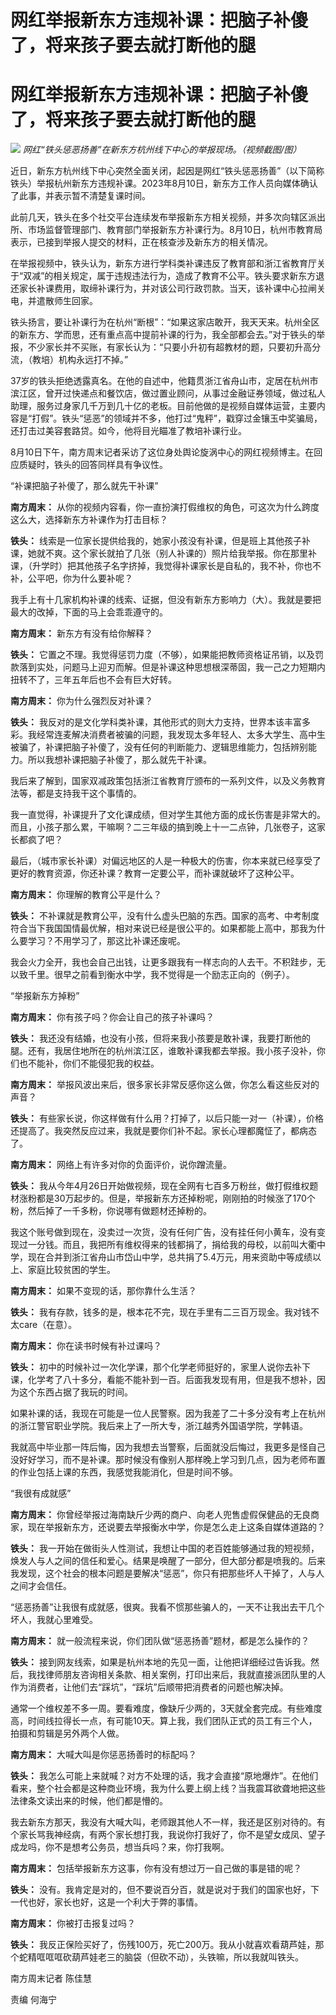 # 网红举报新东方违规补课：把脑子补傻了，将来孩子要去就打断他的腿

# 网红举报新东方违规补课：把脑子补傻了，将来孩子要去就打断他的腿

![](https://inews.gtimg.com/om_bt/O5l5A5aYZlyXPqR7yABDAJUrPMy2luYfk-B87u4W-3-gcAA/1000)
_网红“铁头惩恶扬善”在新东方杭州线下中心的举报现场。（视频截图/图）_

近日，新东方杭州线下中心突然全面关闭，起因是网红“铁头惩恶扬善”（以下简称铁头）举报杭州新东方违规补课。2023年8月10日，新东方工作人员向媒体确认了此事，并表示暂不清楚复课时间。

此前几天，铁头在多个社交平台连续发布举报新东方相关视频，并多次向辖区派出所、市场监督管理部门、教育部门举报新东方补课行为。8月10日，杭州市教育局表示，已接到举报人提交的材料，正在核查涉及新东方的相关情况。

在举报视频中，铁头认为，新东方进行学科类补课违反了教育部和浙江省教育厅关于“双减”的相关规定，属于违规违法行为，造成了教育不公平。铁头要求新东方退还家长补课费用，取缔补课行为，并对该公司行政罚款。当天，该补课中心拉闸关电，并遣散师生回家。

铁头扬言，要让补课行为在杭州“断根”：“如果这家店敢开，我天天来。杭州全区的新东方、学而思，还有重点高中提前补课的行为，我全部都会去。”对于铁头的举报，不少家长并不买账，有家长认为：“只要小升初有超教材的题，只要初升高分流，（教培）机构永远打不掉。”

37岁的铁头拒绝透露真名。在他的自述中，他籍贯浙江省舟山市，定居在杭州市滨江区，曾开过快递点和餐饮店，做过置业顾问，从事过金融证券领域，做过私人助理，服务过身家几千万到几十亿的老板。目前他做的是视频自媒体运营，主要内容是“打假”。铁头“惩恶”的领域并不多，他打过“鬼秤”，戳穿过金镶玉中奖骗局，还打击过美容套路贷。如今，他将目光瞄准了教培补课行业。

8月10日下午，南方周末记者采访了这位身处舆论旋涡中心的网红视频博主。在回应质疑时，铁头的回答同样具有争议性。

“补课把脑子补傻了，那么就先干补课”

**南方周末：** 从你的视频内容看，你一直扮演打假维权的角色，可这次为什么跨度这么大，选择新东方补课作为打击目标？

**铁头：**
线索是一位家长提供给我的，她家小孩没有补课，但是班上其他孩子补课，她就不爽。这个家长就拍了几张（别人补课的）照片给我举报。你在那里补课，（升学时）把其他孩子名字挤掉，我觉得补课家长是自私的，我不补，你也不补，公平吧，你为什么要补呢？

我手上有十几家机构补课的线索、证据，但没有新东方影响力（大）。我就是要把最大的改掉，下面的马上会乖乖遵守的。

**南方周末：** 新东方有没有给你解释？

**铁头：**
它置之不理。我觉得惩罚力度（不够），如果能把教师资格证吊销，以及罚款落到实处，问题马上迎刃而解。但是补课这种思想根深蒂固，我一己之力短期内扭转不了，三年五年后也不会有巨大好转。

**南方周末：** 你为什么强烈反对补课？

**铁头：**
我反对的是文化学科类补课，其他形式的则大力支持，世界本该丰富多彩。我经常连麦解决消费者被骗的问题，我发现太多年轻人、太多大学生、高中生被骗了，补课把脑子补傻了，没有任何的判断能力、逻辑思维能力，包括辨别能力。所以我想补课把脑子补傻了，那么就先干补课。

我后来了解到，国家双减政策包括浙江省教育厅颁布的一系列文件，以及义务教育法等，都是支持我干这个事情的。

我一直觉得，补课提升了文化课成绩，但对学生其他方面的成长伤害是非常大的。而且，小孩子那么累，干嘛啊？二三年级的搞到晚上十一二点钟，几张卷子，这家长都疯了吧？

最后，（城市家长补课）对偏远地区的人是一种极大的伤害，你本来就已经享受了更好的教育资源，你还补课？教育一定要公平，而补课就破坏了这种公平。

**南方周末：** 你理解的教育公平是什么？

**铁头：**
不补课就是教育公平，没有什么虚头巴脑的东西。国家的高考、中考制度符合当下我国国情最优解，相对来说已经是很公平的。如果都能上高中，那我为什么要学习？不用学习了，那这比补课还废呢。

我会火力全开，我也会自己出钱，让更多跟我有一样志向的人去干。不积跬步，无以致千里。很早之前看到衡水中学，我不觉得是一个励志正向的（例子）。

“举报新东方掉粉”

**南方周末：** 你有孩子吗？你会让自己的孩子补课吗？

**铁头：**
我还没有结婚，也没有小孩，但将来我小孩要是敢补课，我要打断他的腿。还有，我居住地所在的杭州滨江区，谁敢补课我都去举报。我小孩子没补，你们也不能补，你们不能侵犯我的权益。

**南方周末：** 举报风波出来后，很多家长非常反感你这么做，你怎么看这些反对的声音？

**铁头：** 有些家长说，你这样做有什么用？打掉了，以后只能一对一（补课），价格还提高了。我突然反应过来，我就是要你们补不起。家长心理都魔怔了，都病态了。

**南方周末：** 网络上有许多对你的负面评价，说你蹭流量。

**铁头：**
我从今年4月26日开始做视频，现在全网有七百多万粉丝，做打假维权题材涨粉都是30万起步的。但是，举报新东方还掉粉呢，刚刚拍的时候涨了170个粉，然后掉了一千多粉，你说哪有做题材还掉粉的。

我这个账号做到现在，没卖过一次货，没有任何广告，没有挂任何小黄车，没有变现过一分钱。而且，我把所有维权得来的钱都捐了，捐给我的母校，以前叫大衢中学，现在合并到浙江省舟山市岱山中学，总共捐了5.4万元，用来资助中等成绩以上、家庭比较贫困的学生。

**南方周末：** 如果不变现的话，那你靠什么生活？

**铁头：** 我有存款，钱多的是，根本花不完，现在手里有二三百万现金。我对钱不太care（在意）。

**南方周末：** 你在读书时候有补过课吗？

**铁头：**
初中的时候补过一次化学课，那个化学老师挺好的，家里人说你去补下课，化学考了八十多分，看能不能补到一百。后面我发现有用，但是我不想补，因为这个东西占据了我玩的时间。

如果补课的话，我现在可能是一位人民警察。因为我差了二十多分没有考上在杭州的浙江警官职业学院。我后来上了一所大专，浙江越秀外国语学院，学韩语。

我就高中毕业那一阵后悔，因为我想去当警察，后面就没后悔过，我更多是怪自己没好好学习，而不是补课。那时候没有像别人那样晚上学习到几点，因为老师布置的作业包括上课的东西，我感觉我能消化，但是时间不够。

“我很有成就感”

**南方周末：** 你曾经举报过海南缺斤少两的商户、向老人兜售虚假保健品的无良商家，现在举报新东方，还说要去举报衡水中学，你是怎么走上这条自媒体道路的？

**铁头：**
我一开始在做街头人性测试，我想让中国的老百姓能够通过我的短视频，焕发人与人之间的信任和爱心。结果是唤醒了一部分，但大部分都是喷我的。后来我发现，这个社会的根本问题是要解决“惩恶”，你只有把那些坏人干掉了，人与人之间才会信任。

“惩恶扬善”让我很有成就感，很爽。我看不惯那些骗人的，一天不让我出去干几个坏人，我就心里难受。

**南方周末：** 就一般流程来说，你们团队做“惩恶扬善”题材，都是怎么操作的？

**铁头：**
接到网友线索，如果是杭州本地的先见一面，让他把详细经过告诉我。然后，我找律师朋友咨询相关条款、相关案例，打印出来后，我就直接派团队里的人作为消费者，让他们去“踩坑”，“踩坑”后顺带把消费者的问题也解决掉。

通常一个维权差不多一周。要看难度，像缺斤少两的，3天就全套完成。有些难度高，时间线拉得长一点，有可能10天。算上我，我们团队正式的员工有三个人，拍摄和剪辑是另外两个人做。

**南方周末：** 大喊大叫是你惩恶扬善时的标配吗？

**铁头：**
我怎么可能上来就喊？对方不处理的话，我才会直接“原地爆炸”。在他们看来，整个社会都是这种商业环境，我为什么要上纲上线？当我震耳欲聋地把这些法律条文读出来的时候，他们都是懵的。

我去新东方那天，我没有大喊大叫，老师跟其他人不一样，我还是区别对待的。有个家长骂我神经病，有两个家长想打我，我说你打我好了，你不是望女成凤、望子成龙吗，你不是想考公务员，想当兵吗？来，你打我啊。

**南方周末：** 包括举报新东方这事，你有没有想过万一自己做的事是错的呢？

**铁头：** 没有。我肯定是对的，但不要说百分百，就是说对于我们的国家也好，下一代也好，家长也好，这是一个利大于弊的事情。

**南方周末：** 你被打击报复过吗？

**铁头：** 我反正保险买好了，伤残100万，死亡200万。我从小就喜欢看葫芦娃，那个蛇精哐哐哐砍葫芦娃老三的脑袋（但砍不动），头铁嘛，所以我就叫铁头。

南方周末记者 陈佳慧

责编 何海宁

